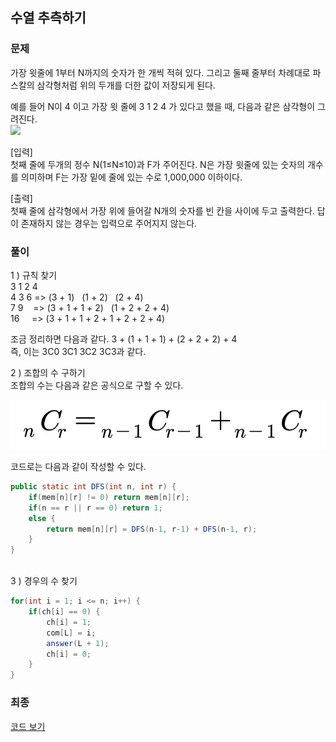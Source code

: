 ## 수열 추측하기
### 문제
가장 윗줄에 1부터 N까지의 숫자가 한 개씩 적혀 있다. 그리고 둘째 줄부터 차례대로 파스칼의 삼각형처럼 위의 두개를 더한 값이 저장되게 된다.

예를 들어 N이 4 이고 가장 윗 줄에 3 1 2 4 가 있다고 했을 때, 다음과 같은 삼각형이 그려진다. <br>
<img src="../images/수열_추측하기.png"> <br>

[입력] <br>
첫째 줄에 두개의 정수 N(1≤N≤10)과 F가 주어진다.
N은 가장 윗줄에 있는 숫자의 개수를 의미하며 F는 가장 밑에 줄에 있는 수로 1,000,000 이하이다.

[출력] <br>
첫째 줄에 삼각형에서 가장 위에 들어갈 N개의 숫자를 빈 칸을 사이에 두고 출력한다.
답이 존재하지 않는 경우는 입력으로 주어지지 않는다.

### 풀이
1 ) 규칙 찾기 <br>
3 1 2 4 <br>
4 3 6  => (3 + 1) &nbsp; (1 + 2) &nbsp; (2 + 4) <br>
7 9 &nbsp;&nbsp;&nbsp;=> (3 + 1 + 1 + 2) &nbsp; (1 + 2 + 2 + 4) <br>
16 &nbsp;&nbsp;&nbsp;&nbsp;=> (3 + 1 + 1 + 2 + 1 + 2 + 2 + 4)

조금 정리하면 다음과 같다. 3 + (1 + 1 + 1) + (2 + 2 + 2) + 4 <br>
즉, 이는 3C0 3C1 3C2 3C3과 같다. 

2 ) 조합의 수 구하기 <br>
조합의 수는 다음과 같은 공식으로 구할 수 있다.

<img src="../../images/조합_공식.png"> <br>

코드로는 다음과 같이 작성할 수 있다.

```java
public static int DFS(int n, int r) {
    if(mem[n][r] != 0) return mem[n][r];
    if(n == r || r == 0) return 1;
    else {
        return mem[n][r] = DFS(n-1, r-1) + DFS(n-1, r);
    }
}
```
<br>
3 ) 경우의 수 찾기 <br>

```java
for(int i = 1; i <= n; i++) {
    if(ch[i] == 0) {
        ch[i] = 1;
        com[L] = i;
        answer(L + 1);
        ch[i] = 0;
    }
}
```

### 최종
<a href="/src/dfs/inflearn/Ch8_8.java">코드 보기</a>


